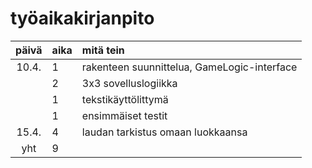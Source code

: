 # työaikakirjanpito

| päivä | aika | mitä tein  |
| :----:|:-----| :-----|
| 10.4. | 1    | rakenteen suunnittelua, GameLogic-interface |
|       | 2    | 3x3 sovelluslogiikka |
|       | 1    | tekstikäyttölittymä |
|       | 1    | ensimmäiset testit |
| 15.4. | 4    | laudan tarkistus omaan luokkaansa |
| yht   | 9    | |

